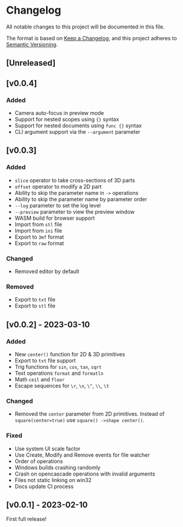 # Changelog

All notable changes to this project will be documented in this file.

The format is based on [Keep a Changelog](https://keepachangelog.com/en/1.0.0/),
and this project adheres to [Semantic Versioning](https://semver.org/spec/v2.0.0.html).

## [Unreleased]

## [v0.0.4]

### Added
- Camera auto-focus in preview mode
- Support for nested scopes using `{}` syntax
- Support for nested documents using `func {}` syntax
- CLI argument support via the `--argument` parameter

## [v0.0.3]

### Added
- `slice` operator to take cross-sections of 3D parts
- `offset` operator to modify a 2D part
- Ability to skip the parameter name in `->` operations
- Ability to skip the parameter name by parameter order
- `--log` parameter to set the log level
- `--preview` parameter to view the preview window
- WASM build for browser support
- Import from `stl` file
- Import from `ini` file
- Export to `3mf` format
- Export to `raw` format

### Changed
- Removed editor by default

### Removed
- Export to `txt` file
- Export to `stl` file

## [v0.0.2] - 2023-03-10

### Added
- New `center()` function for 2D & 3D primitives
- Export to `txt` file support
- Trig functions for `sin`, `cos`, `tan`, `sqrt`
- Text operations `format` and `formatln`
- Math `ceil` and `floor`
- Escape sequences for `\r`, `\n`, `\"`, `\\`, `\t`

### Changed
- Removed the `center` parameter from 2D primitives. Instead of 
`square(center=true)` use `square() ->shape center()`.

### Fixed
- Use system UI scale factor
- Use Create, Modify and Remove events for file watcher
- Order of operations
- Windows builds crashing randomly
- Crash on opencascade operations with invalid arguments
- Files not static linking on win32
- Docs update CI process

## [v0.0.1] - 2023-02-10

First full release!

